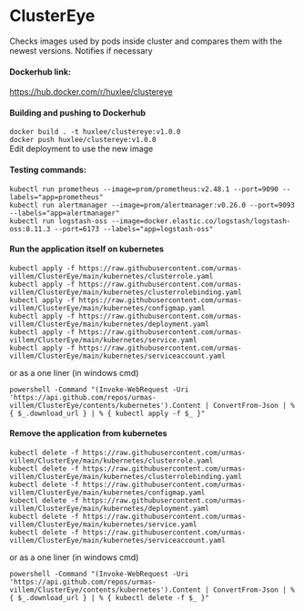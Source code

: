# ClusterEye

Checks images used by pods inside cluster and compares them with the newest versions. Notifies if necessary

#### Dockerhub link:
https://hub.docker.com/r/huxlee/clustereye

#### Building and pushing to Dockerhub                           
```docker build . -t huxlee/clustereye:v1.0.0```                            
```docker push huxlee/clustereye:v1.0.0```                            
Edit deployment to use the new image                                  


#### Testing commands:
```             
kubectl run prometheus --image=prom/prometheus:v2.48.1 --port=9090 --labels="app=prometheus"                 
kubectl run alertmanager --image=prom/alertmanager:v0.26.0 --port=9093 --labels="app=alertmanager"   
kubectl run logstash-oss --image=docker.elastic.co/logstash/logstash-oss:8.11.3 --port=6173 --labels="app=logstash-oss"
```

#### Run the application itself on kubernetes
```   
kubectl apply -f https://raw.githubusercontent.com/urmas-villem/ClusterEye/main/kubernetes/clusterrole.yaml                 
kubectl apply -f https://raw.githubusercontent.com/urmas-villem/ClusterEye/main/kubernetes/clusterrolebinding.yaml                
kubectl apply -f https://raw.githubusercontent.com/urmas-villem/ClusterEye/main/kubernetes/configmap.yaml                
kubectl apply -f https://raw.githubusercontent.com/urmas-villem/ClusterEye/main/kubernetes/deployment.yaml                  
kubectl apply -f https://raw.githubusercontent.com/urmas-villem/ClusterEye/main/kubernetes/service.yaml                  
kubectl apply -f https://raw.githubusercontent.com/urmas-villem/ClusterEye/main/kubernetes/serviceaccount.yaml
```
or as a one liner (in windows cmd)
```
powershell -Command "(Invoke-WebRequest -Uri 'https://api.github.com/repos/urmas-villem/ClusterEye/contents/kubernetes').Content | ConvertFrom-Json | % { $_.download_url } | % { kubectl apply -f $_ }"
```

#### Remove the application from kubernetes
``` 
kubectl delete -f https://raw.githubusercontent.com/urmas-villem/ClusterEye/main/kubernetes/clusterrole.yaml
kubectl delete -f https://raw.githubusercontent.com/urmas-villem/ClusterEye/main/kubernetes/clusterrolebinding.yaml
kubectl delete -f https://raw.githubusercontent.com/urmas-villem/ClusterEye/main/kubernetes/configmap.yaml
kubectl delete -f https://raw.githubusercontent.com/urmas-villem/ClusterEye/main/kubernetes/deployment.yaml
kubectl delete -f https://raw.githubusercontent.com/urmas-villem/ClusterEye/main/kubernetes/service.yaml
kubectl delete -f https://raw.githubusercontent.com/urmas-villem/ClusterEye/main/kubernetes/serviceaccount.yaml
```
or as a one liner (in windows cmd)
```
powershell -Command "(Invoke-WebRequest -Uri 'https://api.github.com/repos/urmas-villem/ClusterEye/contents/kubernetes').Content | ConvertFrom-Json | % { $_.download_url } | % { kubectl delete -f $_ }"
```
